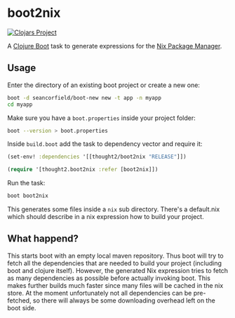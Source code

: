 # boot2nix

[![Clojars Project][1]][2]

A [Clojure Boot][3] task to generate expressions for the [Nix Package Manager][4].

## Usage

Enter the directory of an existing boot project or create a new one:

```bash
boot -d seancorfield/boot-new new -t app -n myapp
cd myapp
```

Make sure you have a `boot.properties` inside your project folder:

```bash
boot --version > boot.properties
```

Inside `build.boot` add the task to dependency vector and require it:

```clj
(set-env! :dependencies '[[thought2/boot2nix "RELEASE"]])

(require '[thought2.boot2nix :refer [boot2nix]])
```

Run the task:

```bash
boot boot2nix
```

This generates some files inside a `nix` sub directory. There's a default.nix which should describe in a nix expression how to build your project.




## What happend?

This starts boot with an empty local maven repository. Thus boot will try to fetch all the dependencies that are needed to build your project (including boot and clojure itself). However, the generated Nix expression tries to fetch as many dependencies as possible before actually invoking boot. This makes further builds much faster since many files will be cached in the nix store.
At the moment unfortunately not all dependencies can be pre-fetched, so there will always be some downloading overhead left on the boot side.


[1]:https://clojars.org/thought2/boot2nix/latest-version.svg
[2]:https://clojars.org/thought2/boot2nix
[3]:https://github.com/boot-clj/boot
[4]:https://nixos.org/

